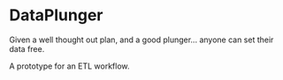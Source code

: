 DataPlunger
===========

Given a well thought out plan, and a good plunger... anyone can set their data free.

A prototype for an ETL workflow.
